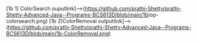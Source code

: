 [1b 1) ColorSearch ouputlink]-->(https://github.com/prathi-Shetty/prathi-Shetty-Advanced-Java--Programs-BCS613D/blob/main/1b)op-colorsearch.png)
[1b 2)ColorRemoval outputlink]-->(https://github.com/prathi-Shetty/prathi-Shetty-Advanced-Java--Programs-BCS613D/blob/main/1b-ColorRemoval.png)
